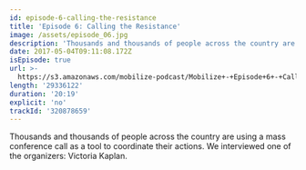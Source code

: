 ```yaml
---
id: episode-6-calling-the-resistance
title: 'Episode 6: Calling the Resistance'
image: /assets/episode_06.jpg
description: 'Thousands and thousands of people across the country are using a mass conference call as a tool to coordinate their actions. We interviewed one of the organizers: Victoria Kaplan.'
date: 2017-05-04T09:11:08.172Z
isEpisode: true
url: >-
  https://s3.amazonaws.com/mobilize-podcast/Mobilize+-+Episode+6+-+Calling+the+Resistance.mp3
length: '29336122'
duration: '20:19'
explicit: 'no'
trackId: '320878659'
---
```

Thousands and thousands of people across the country are using a mass conference call as a tool to coordinate their actions. We interviewed one of the organizers: Victoria Kaplan.